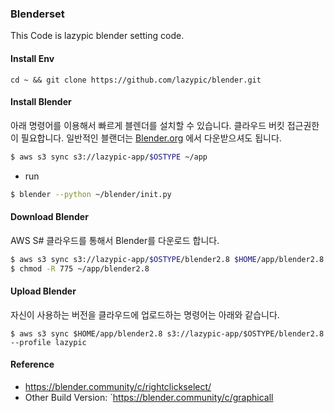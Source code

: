### Blenderset
This Code is lazypic blender setting code.

#### Install Env
```
cd ~ && git clone https://github.com/lazypic/blender.git
```

#### Install Blender
아래 명령어를 이용해서 빠르게 블렌더를 설치할 수 있습니다.
클라우드 버킷 접근권한이 필요합니다. 일반적인 블랜더는 [Blender.org](https://blender.org) 에서 다운받으셔도 됩니다.
```bash
$ aws s3 sync s3://lazypic-app/$OSTYPE ~/app
```

- run
```bash
$ blender --python ~/blender/init.py
```

#### Download Blender
AWS S# 클라우드를 통해서 Blender를 다운로드 합니다.
```bash
$ aws s3 sync s3://lazypic-app/$OSTYPE/blender2.8 $HOME/app/blender2.8 --profile lazypic
$ chmod -R 775 ~/app/blender2.8
```

#### Upload Blender
자신이 사용하는 버전을 클라우드에 업로드하는 명령어는 아래와 같습니다.

```
$ aws s3 sync $HOME/app/blender2.8 s3://lazypic-app/$OSTYPE/blender2.8 --profile lazypic
```

#### Reference
- https://blender.community/c/rightclickselect/
- Other Build Version: `https://blender.community/c/graphicall

